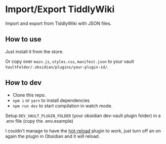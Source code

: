 # Import/Export TiddlyWiki 

Import and export from TiddlyWiki with JSON files.

## How to use

Just install it from the store.

Or copy over `main.js`, `styles.css`, `manifest.json` to your vault `VaultFolder/.obsidian/plugins/your-plugin-id/`.

## How to dev

- Clone this repo.
- `npm i` or `yarn` to install dependencies
- `npm run dev` to start compilation in watch mode.

Setup `DEV_VAULT_PLUGIN_FOLDER` (your obsidian dev-vault plugin folder) in a .env file (copy the .env.example)

I couldn't manage to have the [hot-reload](https://github.com/pjeby/hot-reload) plugin to work, just turn off an on again the plugin in Obsidian and it will reload.


